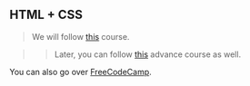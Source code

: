 ## HTML + CSS

>We will follow [this](https://www.coursera.org/learn/introduction-to-front-end-development) course.

>>Later, you can follow [this](https://www.coursera.org/learn/html-and-css-in-depth?specialization=meta-front-end-developer) advance course as well.

You can also go over [FreeCodeCamp](https://www.freecodecamp.org/learn).